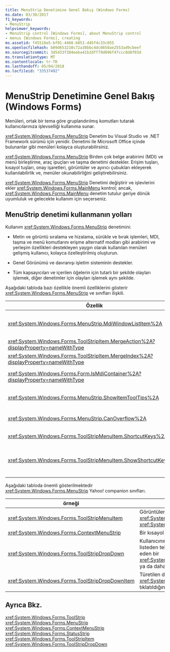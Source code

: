 ```yaml
---
title: MenuStrip Denetimine Genel Bakış (Windows Forms)
ms.date: 03/30/2017
f1_keywords:
- MenuStrip
helpviewer_keywords:
- MenuStrip control [Windows Forms], about MenuStrip control
- menus [Windows Forms], creating
ms.assetid: f45516e5-bf01-4468-b851-d45f4c33c055
ms.openlocfilehash: b09d653210c72a38bbc4dc0858ae2553ad9cbeef
ms.sourcegitcommit: 3d5d33f384eeba41b2dff79d096f47ccc8d8f03d
ms.translationtype: MT
ms.contentlocale: tr-TR
ms.lasthandoff: 05/04/2018
ms.locfileid: "33537492"
---
```

# <a name="menustrip-control-overview-windows-forms"></a>MenuStrip Denetimine Genel Bakış (Windows Forms)
Menüleri, ortak bir tema göre gruplandırılmış komutları tutarak kullanıcılarınıza işlevselliği kullanıma sunar.  
  
 <xref:System.Windows.Forms.MenuStrip> Denetim bu Visual Studio ve .NET Framework sürümü için yenidir. Denetimi ile Microsoft Office içinde bulunanlar gibi menüleri kolayca oluşturabilirsiniz.  
  
 <xref:System.Windows.Forms.MenuStrip> Birden çok belge arabirimi (MDI) ve menü birleştirme, araç ipuçları ve taşma denetimi destekler. Erişim tuşları, kısayol tuşları, onay işaretleri, görüntüler ve ayırıcı çubukları ekleyerek kullanılabilirlik ve, menüler okunabilirliğini geliştirebilirsiniz.  
  
 <xref:System.Windows.Forms.MenuStrip> Denetimi değiştirir ve işlevlerini ekler <xref:System.Windows.Forms.MainMenu> kontrol; ancak, <xref:System.Windows.Forms.MainMenu> denetim tutulur geriye dönük uyumluluk ve gelecekte kullanım için seçerseniz.  
  
## <a name="ways-to-use-the-menustrip-control"></a>MenuStrip denetimi kullanmanın yolları  
 Kullanım <xref:System.Windows.Forms.MenuStrip> denetimini:  
  
-   Metin ve görüntü sıralama ve hizalama, sürükle ve bırak işlemleri, MDI, taşma ve menü komutlarını erişme alternatif modları gibi arabirimi ve yerleşim özellikleri destekleyen yaygın olarak kullanılan menüleri gelişmiş kullanıcı, kolayca özelleştirilmiş oluşturun.  
  
-   Genel Görünümü ve davranışı işletim sisteminin destekler.  
  
-   Tüm kapsayıcıları ve içerilen öğelerin için tutarlı bir şekilde olayları işlemek, diğer denetimler için olayları işlemek aynı şekilde.  
  
 Aşağıdaki tabloda bazı özellikle önemli özelliklerini gösterir <xref:System.Windows.Forms.MenuStrip> ve sınıfları ilişkili.  
  
|Özellik|Açıklama|  
|--------------|-----------------|  
|<xref:System.Windows.Forms.MenuStrip.MdiWindowListItem%2A>|Alır veya ayarlar <xref:System.Windows.Forms.ToolStripMenuItem> MDI alt formları listesini görüntülemek için kullanılır.|  
|<xref:System.Windows.Forms.ToolStripItem.MergeAction%2A?displayProperty=nameWithType>|Alır veya ayarlar alt menüler MDI uygulamaları üst menülerde nasıl birleştirilir.|  
|<xref:System.Windows.Forms.ToolStripItem.MergeIndex%2A?displayProperty=nameWithType>|Alır veya MDI uygulamalarında menü içinde birleştirilmiş bir öğenin konumunu ayarlar.|  
|<xref:System.Windows.Forms.Form.IsMdiContainer%2A?displayProperty=nameWithType>|Alır veya formun MDI alt formları için bir kapsayıcı olup olmadığını belirten bir değer ayarlar.|  
|<xref:System.Windows.Forms.MenuStrip.ShowItemToolTips%2A>|Araç ipuçları için gösterilip gösterilmeyeceğini belirten bir değeri alır veya ayarlar <xref:System.Windows.Forms.MenuStrip>.|  
|<xref:System.Windows.Forms.MenuStrip.CanOverflow%2A>|Belirten değeri alır veya ayarlar olup olmadığını <xref:System.Windows.Forms.MenuStrip> taşması işlevselliği destekler.|  
|<xref:System.Windows.Forms.ToolStripMenuItem.ShortcutKeys%2A>|Alır veya ayarlar ile ilişkili kısayol tuşları <xref:System.Windows.Forms.ToolStripMenuItem>.|  
|<xref:System.Windows.Forms.ToolStripMenuItem.ShowShortcutKeys%2A>|Alır veya ayarlar kısayol, anahtarları olup olmadığını belirten bir değer ile ilişkili <xref:System.Windows.Forms.ToolStripMenuItem> yanında görüntülenen <xref:System.Windows.Forms.ToolStripMenuItem>.|  
  
 Aşağıdaki tabloda önemli gösterilmektedir <xref:System.Windows.Forms.MenuStrip> Yahoo! companion sınıfları.  
  
|örneği|Açıklama|  
|-----------|-----------------|  
|<xref:System.Windows.Forms.ToolStripMenuItem>|Görüntülenen seçilebilir bir seçeneği temsil eden bir <xref:System.Windows.Forms.MenuStrip> veya <xref:System.Windows.Forms.ContextMenuStrip>.|  
|<xref:System.Windows.Forms.ContextMenuStrip>|Bir kısayol menüsü temsil eder.|  
|<xref:System.Windows.Forms.ToolStripDropDown>|Kullanıcının kullanıcı tıklattığında görüntülenen bir listeden tek bir öğe seçmesini sağlar bir denetimi temsil eden bir <xref:System.Windows.Forms.ToolStripDropDownButton> ya da daha üst düzey menü öğesi.|  
|<xref:System.Windows.Forms.ToolStripDropDownItem>|Türetilen denetimler için temel işlevleri sağlar <xref:System.Windows.Forms.ToolStripItem> tıklatıldığında açılan öğeleri görüntüleyin.|  
  
## <a name="see-also"></a>Ayrıca Bkz.  
 <xref:System.Windows.Forms.ToolStrip>  
 <xref:System.Windows.Forms.MenuStrip>  
 <xref:System.Windows.Forms.ContextMenuStrip>  
 <xref:System.Windows.Forms.StatusStrip>  
 <xref:System.Windows.Forms.ToolStripItem>  
 <xref:System.Windows.Forms.ToolStripDropDown>
